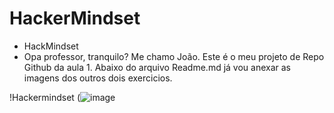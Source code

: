 # HackerMindset
- HackMindset
- Opa professor, tranquilo? Me chamo João.
Este é o meu projeto de Repo Github da aula 1.
Abaixo do arquivo Readme.md já vou anexar as imagens dos outros dois exercicios.

!Hackermindset (![image](https://github.com/user-attachments/assets/a0332375-bea8-4e1c-9c2d-c3721817c59a)



